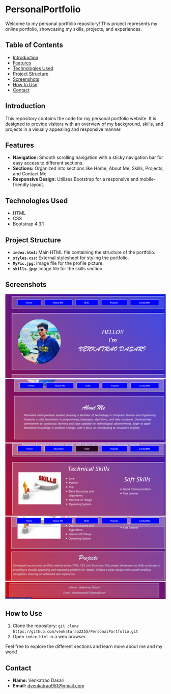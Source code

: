 # PersonalPortfolio


Welcome to my personal portfolio repository! This project represents my online portfolio, showcasing my skills, projects, and experiences.

## Table of Contents
- [Introduction](#introduction)
- [Features](#features)
- [Technologies Used](#technologies-used)
- [Project Structure](#project-structure)
- [Screenshots](#screenshots)
- [How to Use](#how-to-use)
- [Contact](#contact)

## Introduction
This repository contains the code for my personal portfolio website. It is designed to provide visitors with an overview of my background, skills, and projects in a visually appealing and responsive manner.

## Features
- **Navigation:** Smooth scrolling navigation with a sticky navigation bar for easy access to different sections.
- **Sections:** Organized into sections like Home, About Me, Skills, Projects, and Contact Me.
- **Responsive Design:** Utilizes Bootstrap for a responsive and mobile-friendly layout.

## Technologies Used
- HTML
- CSS
- Bootstrap 4.3.1

## Project Structure
- **`index.html`:** Main HTML file containing the structure of the portfolio.
- **`styles.css`:** External stylesheet for styling the portfolio.
- **`MyPic.jpg`:** Image file for the profile picture.
- **`skills.jpg`:** Image file for the skills section.

## Screenshots
![Home Section](home.png)
![About Me Section](aboutme.png)
![Skills Section](skills.png)
![Projects Section](projects.png)
![Contact Me Section](contactme.png)

## How to Use
1. Clone the repository: `git clone https://github.com/venkatarao2255/PersonalPortfolio.git`
2. Open `index.html` in a web browser.

Feel free to explore the different sections and learn more about me and my work!

## Contact
- **Name:** Venkatrao Dasari
- **Email:** dvenkatrao951@gmail.com
